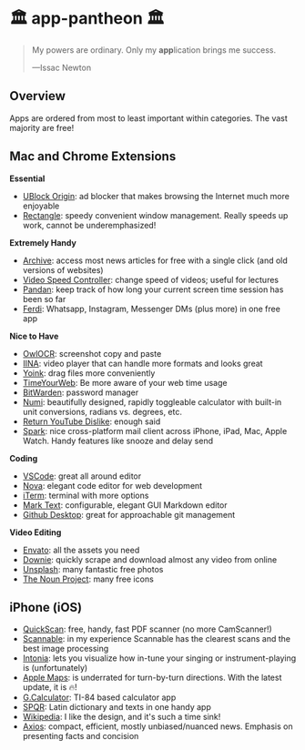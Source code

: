 # 🏛 app-pantheon 🏛

> My powers are ordinary. Only my **app**lication brings me success.
> 
> —Issac Newton


## Overview

Apps are ordered from most to least important within categories. The vast majority are free!

## Mac and Chrome Extensions

**Essential**

- [UBlock Origin](https://chrome.google.com/webstore/detail/ublock-origin/cjpalhdlnbpafiamejdnhcphjbkeiagm): ad blocker that makes browsing the Internet much more enjoyable
- [Rectangle](https://rectangleapp.com/): speedy convenient window management. Really speeds up work, cannot be underemphasized!

**Extremely Handy**

- [Archive](https://chrome.google.com/webstore/detail/archive-page/gcaimhkfmliahedmeklebabdgagipbia): access most news articles for free with a single  click (and old versions of websites)
- [Video Speed Controller](https://chrome.google.com/webstore/detail/video-speed-controller/nffaoalbilbmmfgbnbgppjihopabppdk): change speed of videos; useful for lectures
- [Pandan](https://apps.apple.com/us/app/pandan/id1569600264?mt=12): keep track of how long your current screen time session has been so far
- [Ferdi](https://getferdi.com/): Whatsapp, Instagram, Messenger DMs (plus more) in one free app

**Nice to Have**

- [OwlOCR](https://owlocr.com/): screenshot copy and paste
- [IINA](https://iina.io/): video player that can handle more formats and looks great
- [Yoink](https://apps.apple.com/us/app/yoink-improved-drag-and-drop/id4576224352): drag files more conveniently
- [TimeYourWeb](https://chrome.google.com/webstore/detail/timeyourweb-time-tracker/kfmlkgchpffnaphmlmjnimonlldbcpnh): Be more aware of your web time usage
- [BitWarden](https://bitwarden.com/): password manager
- [Numi](https://numi.app/): beautifully designed, rapidly toggleable calculator with built-in unit conversions, radians vs. degrees, etc.
- [Return YouTube Dislike](https://chrome.google.com/webstore/detail/return-youtube-dislike/gebbhagfogifgggkldgodflihgfeippi): enough said
- [Spark](https://sparkmailapp.com/): nice cross-platform mail client across iPhone, iPad, Mac, Apple Watch. Handy features like snooze and delay send

**Coding**

- [VSCode](https://code.visualstudio.com/): great all around editor
- [Nova](https://nova.app/): elegant code editor for web development
- [iTerm](https://iterm2.com/): terminal with more options
- [Mark Text](https://marktext.app/): configurable, elegant GUI Markdown editor
- [Github Desktop](https://desktop.github.com/): great for approachable git management

**Video Editing**

- [Envato](https://www.envato.com/): all the assets you need
- [Downie](https://software.charliemonroe.net/downie/): quickly scrape and download almost any video from online
- [Unsplash](https://unsplash.com/): many fantastic free photos
- [The Noun Project](https://thenounproject.com/): many free icons

## iPhone (iOS)

- [QuickScan](https://apps.apple.com/us/app/quickscan-ocr-scanner-app/id1513790291): free, handy, fast PDF scanner (no more CamScanner!)
- [Scannable](https://apps.apple.com/us/app/evernote-scannable/id883338188): in my experience Scannable has the clearest scans and the best image processing
- [Intonia](https://apps.apple.com/us/app/intonia/id1397570622): lets you visualize how in-tune your singing or instrument-playing is (unfortunately)
- [Apple Maps](https://apps.apple.com/us/app/apple-maps/id915056765): is underrated for turn-by-turn directions. With the latest update, it is 🔥!
- [G.Calculator](https://apps.apple.com/us/app/graphing-calculator-x84/id1247828717): TI-84 based calculator app
- [SPQR](https://apps.apple.com/us/app/spqr-latin-dictionary-and-reader/id407340562): Latin dictionary and texts in one handy app
- [Wikipedia](https://apps.apple.com/us/app/wikipedia/id324715238): I like the design, and it's such a time sink!
- [Axios](https://apps.apple.com/app/apple-store/id1464917429?pt=118515854): compact, efficient, mostly unbiased/nuanced news. Emphasis on presenting facts and concision
